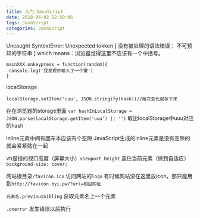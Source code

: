 ```yaml
---
title: 入门-JavaScript
date: 2018-04-02 22:50:06
tags: JavaScript
categories: JavaScript
---
```

Uncaught SyntextError: Unexpected tokken ]
没有被处理的语法错误： 不可预知的字符串 ]
which means：浏览器觉得这里不应该有一个中括号。

```
mainXXX.onkeypress = function(random){
 console.log('我发现你输入了一个键')
}
```

localStorage

```
localStorage.setItem('uuu', JSON.stringify(hash))//每次变化就存下来
```

存在浏览器的storage里面
`var hashInLocalStorage = JSON.parse(localStorage.getItem('uuu') || '')`
取出localStorage中uuu对应的hash

inline元素中间有回车本应该有个空隙
JavaScript生成的inline元素是没有空隙的
就会紧紧贴在一起

vh是指的视口高度（屏幕大小）`viewport height`
盖住当前元素（做到自适应）`background-size: cover;`

网站根目录`/favicon.ico`
访问网站的`logo`
有时候网站没在这里放icon，那只能用到`http://favicon.byi.pw/?url=相应网址`

`元素名.previousSibling`
获取元素名上一个元素

`.onerror`
发生错误以后执行